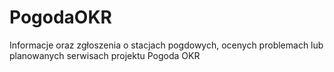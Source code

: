 # PogodaOKR
Informacje oraz zgłoszenia o stacjach pogdowych, ocenych problemach lub planowanych serwisach projektu Pogoda OKR
